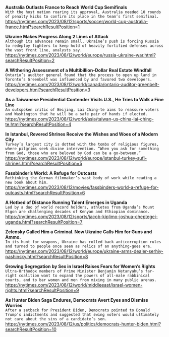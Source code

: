 **Australia Outlasts France to Reach World Cup Semifinals**\
`With the host nation roaring its approval, Australia needed 10 rounds of penalty kicks to confirm its place in the team’s first semifinal.`\
https://nytimes.com/2023/08/12/sports/soccer/world-cup-australia-france.html?searchResultPosition=1

**Ukraine Makes Progress Along 2 Lines of Attack**\
`Although its advances remain small, Ukraine’s push is forcing Russia to redeploy fighters to keep hold of heavily fortified defenses across the vast front line, analysts say.`\
https://nytimes.com/2023/08/12/world/europe/russia-ukraine-war.html?searchResultPosition=2

**A Withering Assessment of a Multibillion-Dollar Real Estate Windfall**\
`Ontario’s auditor general found that the process to open up land in Toronto’s Greenbelt was influenced by and favored two developers.`\
https://nytimes.com/2023/08/12/world/canada/ontario-auditor-greenbelt-developers.html?searchResultPosition=3

**As a Taiwanese Presidential Contender Visits U.S., He Tries to Walk a Fine Line**\
`An outspoken critic of Beijing, Lai Ching-te aims to reassure voters and Washington that he will be a safe pair of hands if elected.`\
https://nytimes.com/2023/08/12/world/asia/taiwan-us-china-lai-ching-te.html?searchResultPosition=4

**In Istanbul, Revered Shrines Receive the Wishes and Woes of a Modern City**\
`Turkey’s largest city is dotted with the tombs of religious figures, where pilgrims seek divine intervention. “When you ask for something from God, those who are beloved by God can be a go-between.”`\
https://nytimes.com/2023/08/12/world/europe/istanbul-turkey-sufi-shrines.html?searchResultPosition=5

**Fassbinder’s World: A Refuge for Outcasts**\
`Rethinking the German filmmaker’s vast body of work while reading a new book about him.`\
https://nytimes.com/2023/08/12/movies/fassbinders-world-a-refuge-for-outcasts.html?searchResultPosition=6

**A Hotbed of Distance Running Talent Emerges in Uganda**\
`Led by a duo of world record holders, athletes from Uganda’s Mount Elgon are challenging decades of Kenyan and Ethiopian dominance.`\
https://nytimes.com/2023/08/12/sports/jacob-kiplimo-joshua-cheptegei-uganda.html?searchResultPosition=7

**Zelensky Called Him a Criminal. Now Ukraine Calls Him for Guns and Ammo.**\
`In its hunt for weapons, Ukraine has rolled back anticorruption rules and turned to people once seen as relics of an anything-goes era.`\
https://nytimes.com/2023/08/12/world/europe/ukraine-arms-dealer-serhiy-pashinsky.html?searchResultPosition=8

**Growing Segregation by Sex in Israel Raises Fears for Women’s Rights**\
`Ultra-Orthodox members of Prime Minister Benjamin Netanyahu’s far-right coalition want to expand the powers of all-male rabbinical courts, and to bar women and men from mixing in many public arenas.`\
https://nytimes.com/2023/08/12/world/middleeast/israel-women-rights.html?searchResultPosition=9

**As Hunter Biden Saga Endures, Democrats Avert Eyes and Dismiss Worries**\
`After a setback for President Biden, Democrats pointed to Donald Trump’s indictments and suggested that swing voters would ultimately not care about the sins of a candidate’s son.`\
https://nytimes.com/2023/08/12/us/politics/democrats-hunter-biden.html?searchResultPosition=10

